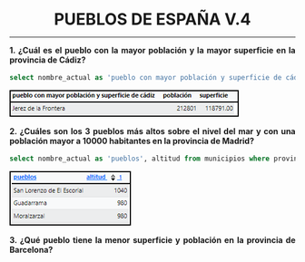 <style>
  h1{
    text-align: center;
    font-weight: bold;
    border: none;
    margin-bottom: 0px;
  }

  p{
    text-align: justify;
  }

  img{
    border: 2px solid black;
  }
</style>

<h1>PUEBLOS DE ESPAÑA V.4</h1>

<hr>

<p><b>1. ¿Cuál es el pueblo con la mayor población y la mayor superficie en la provincia de Cádiz?</b></p>

```sql
select nombre_actual as 'pueblo con mayor población y superficie de cádiz', poblacion_muni as 'población', superficie from municipios where provincia='cadiz' order by poblacion_muni desc, superficie desc limit 1;
```

<img src="img/1.png">

<p><b>2. ¿Cuáles son los 3 pueblos más altos sobre el nivel del mar y con una población mayor a 10000 habitantes en la provincia de Madrid?</b></p>

```sql
select nombre_actual as 'pueblos', altitud from municipios where provincia='madrid' and poblacion_muni>10000 order by altitud desc limit 3;
```

<img src="img/2.png">

<p><b>3. ¿Qué pueblo tiene la menor superficie y población en la provincia de Barcelona?</b></p>

```sql

```